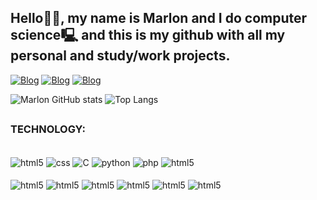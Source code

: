 ## Hello👋😃, my name is Marlon and I do computer science🖳 and this is my github with all my personal and study/work projects.

[![Blog](https://img.shields.io/badge/Gmail-D14836?style=for-the-badge&logo=gmail&logoColor=white)](https://)
[![Blog](https://img.shields.io/badge/LinkedIn-0077B5?style=for-the-badge&logo=linkedin&logoColor=white)](https://)
[![Blog](https://img.shields.io/badge/website-000000?style=for-the-badge&logo=About.me&logoColor=white)](https://)


![Marlon GitHub stats](https://github-readme-stats.vercel.app/api?username=Marlon-Mena&show_icons=true&theme=tokyonight)
![Top Langs](https://github-readme-stats.vercel.app/api/top-langs/?username=Marlon-Mena&layout=compact&theme=tokyonight)


## <H3> TECHNOLOGY: </H3>
<div style="display: incline_block"><br/>
    <img align="center" alt="html5" src="https://img.shields.io/badge/HTML5-E34F26?style=for-the-badge&logo=html5&logoColor=white" />
    <img align="center" alt="css" src="https://img.shields.io/badge/CSS3-1572B6?style=for-the-badge&logo=css3&logoColor=white" />
    <img align="center" alt="C" src="https://img.shields.io/badge/C-00599C?style=for-the-badge&logo=c&logoColor=white" />
    <img align="center" alt="python" src="https://img.shields.io/badge/Python-14354C?style=for-the-badge&logo=python&logoColor=white" />
    <img align="center" alt="php" src="https://img.shields.io/badge/PHP-777BB4?style=for-the-badge&logo=php&logoColor=white" />
    <img align="center" alt="html5" src="https://img.shields.io/badge/MySQL-005C84?style=for-the-badge&logo=mysql&logoColor=white" />
    <br>
    <br>
    <img align="center" alt="html5" src="https://img.shields.io/badge/Linux-FCC624?style=for-the-badge&logo=linux&logoColor=black" />
    <img align="center" alt="html5" src="https://img.shields.io/badge/Ubuntu-E95420?style=for-the-badge&logo=ubuntu&logoColor=white" />
    <img align="center" alt="html5" src="https://img.shields.io/badge/Windows-0078D6?style=for-the-badge&logo=windows&logoColor=white" />
    <img align="center" alt="html5" src="https://img.shields.io/badge/VIM-%2311AB00.svg?&style=for-the-badge&logo=vim&logoColor=white" />
    <img align="center" alt="html5" src="https://img.shields.io/badge/Visual_Studio-5C2D91?style=for-the-badge&logo=visual%20studio&logoColor=white" />
    <img align="center" alt="html5" src="https://img.shields.io/badge/Visual_Studio_Code-0078D4?style=for-the-badge&logo=visual%20studio%20code&logoColor=white" />
</div>